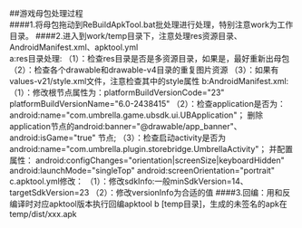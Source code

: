 ##游戏母包处理过程  
####1.将母包拖动到ReBuildApkTool.bat批处理进行处理，特别注意work为工作目录。
####2.进入到work/temp目录下，注意处理res资源目录、AndroidManifest.xml、apktool.yml  
	a:res目录处理: 
		（1）：检查res目录是否是多资源目录，如果是，最好重新出母包 
		（2）：检查各个drawable和drawable-v4目录的重复图片资源 
		（3）：如果有values-v21/style.xml文件，注意检查其中的style属性
	b:AndroidManifest.xml:  
		（1）：修改根节点属性为：platformBuildVersionCode="23" platformBuildVersionName="6.0-2438415"
		（2）：检查application是否为：android:name="com.umbrella.game.ubsdk.ui.UBApplication"； 
			  删除application节点的android:banner="@drawable/app_banner"、android:isGame="true" 节点; 
		（3）：检查启动activity是否为android:name="com.umbrella.plugin.storebridge.UmbrellaActivity"； 
			  并配置属性： 
			  android:configChanges="orientation|screenSize|keyboardHidden"
              android:launchMode="singleTop"
              android:screenOrientation="portrait" 
	c.apktool.yml修改： 
		（1）：修改sdkInfo:一般minSdkVersion=14、targetSdkVersion=23 
		（2）：修改versionInfo为合适的值 
####3.回编：用和反编译时对应apktool版本执行回编apktool b [temp目录]，生成的未签名的apk在temp/dist/xxx.apk